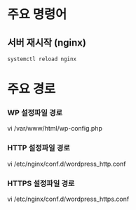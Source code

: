 # 주요 명령어
## 서버 재시작 (nginx)
<code>systemctl reload nginx</code>




# 주요 경로 
### WP 설정파일 경로
vi /var/www/html/wp-config.php

### HTTP 설정파일 경로
vi /etc/nginx/conf.d/wordpress_http.conf

### HTTPS 설정파일 경로
vi /etc/nginx/conf.d/wordpress_https.conf

